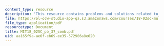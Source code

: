 ```yaml
---
content_type: resource
description: 'This resource contains problems and solutions related to moment of inertia. '
file: https://ol-ocw-studio-app-qa.s3.amazonaws.com/courses/18-02sc-multivariable-calculus-fall-2010/aa165f9aae6feb69ee35572906a8e620_MIT18_02SC_pb_37_comb.pdf
file_type: application/pdf
resourcetype: Document
title: MIT18_02SC_pb_37_comb.pdf
uid: aa165f9a-ae6f-eb69-ee35-572906a8e620
---
```

